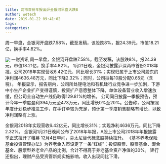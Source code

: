 ```yaml
---
title: 两市首份年报出炉金银河早盘大跌8
author: wetech
date: 2019-01-22 09:41:02
tags: 
categories: 
---
```

周一早盘，金银河开盘跌7.58%，截至发稿，该股跌8%，报24.39元，市值18.21亿，换手率4.82%。
<!-- more -->
<img align="center" border="0" src="https://imgcdn.yicai.com/uppics/images/2019/01/e25940cba37072cc39f38f7ebd161a0f.jpg" />
一财资讯
周一早盘，金银河开盘跌7.58%，截至发稿，该股跌8%，报24.39元，市值18.21亿，换手率4.82%。
1月21日晚，金银河披露沪深两市首份2018年报。公司2018年实现营收6.42亿元，同比增长31%；实现归属于上市公司股东的净利润4636.48万元，同比下降2.32%；同时，公司拟每10股分配0.65元（含税）。
年报显示，报告期内，公司所处锂电池和有机硅行业竞争进一步加剧，下游中小生产企业扩产变得谨慎，投资扩产意愿整体下降，单体设备营业收入增速放缓，但公司全自动生产线仍取得129.81%的增长。
公司同日披露一季报预告，预计今年一季度盈利394万元至473万元，同比增长0%至20%。公告称，公司按照年度计划稳步推进工作，在手订单较为充足，预计第一季度销售额略有增长，以致净利润略有上涨。
 
 
金银河2018年实现营收6.42亿元，同比增长31%；实现净利4636万元，同比下降2.32%。
金银河1月21日晚间公布了2018年年报，A股上市公司2018年年报披露季正式拉开了帷幕
12月4日早间，芬太尼替代概念股持续拉升。
《基本养老保险基金投资管理办法》为养老金入市设定了一条“红线”：投资股票、股票基金、混合基金、股票型养老金产品的比例，合计不得高于养老基金资产净值的30%。
建行还指出，理财产品受资管新规实施影响，收入出现同比下滑。
